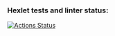 ### Hexlet tests and linter status:
[![Actions Status](https://github.com/avengeek/frontend-project-46/actions/workflows/hexlet-check.yml/badge.svg)](https://github.com/avengeek/frontend-project-46/actions)